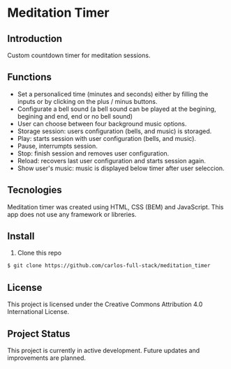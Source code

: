 # Meditation Timer

## Introduction

Custom countdown timer for meditation sessions.

## Functions

- Set a personaliced time (minutes and seconds) either by filling the inputs or by clicking on the plus / minus buttons.
- Configurate a bell sound (a bell sound can be played at the begining, begining and end, end or no bell sound)
- User can choose between four background music options.
- Storage session: users configuration (bells, and music) is storaged.
- Play: starts session with user configuration (bells, and music).
- Pause, interrumpts session.
- Stop: finish session and removes user configuration.
- Reload: recovers last user configuration and starts session again.
- Show user's music: music is displayed below timer after user seleccion.


## Tecnologies

Meditation timer was created using HTML, CSS (BEM) and JavaScript. This app does not use any framework or libreries.  


## Install


1. Clone this repo
```bash
$ git clone https://github.com/carlos-full-stack/meditation_timer
```

## License

This project is licensed under the Creative Commons Attribution 4.0 International License.

## Project Status

This project is currently in active development. Future updates and improvements are planned.


